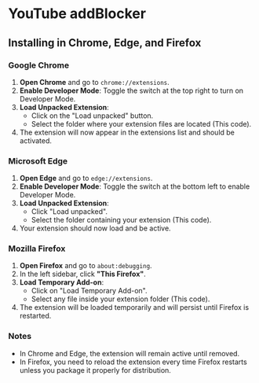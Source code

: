 # YouTube addBlocker

## Installing in Chrome, Edge, and Firefox

### Google Chrome

1. **Open Chrome** and go to `chrome://extensions`.
2. **Enable Developer Mode**: Toggle the switch at the top right to turn on Developer Mode.
3. **Load Unpacked Extension**:
   - Click on the "Load unpacked" button.
   - Select the folder where your extension files are located (This code).
4. The extension will now appear in the extensions list and should be activated.

### Microsoft Edge

1. **Open Edge** and go to `edge://extensions`.
2. **Enable Developer Mode**: Toggle the switch at the bottom left to enable Developer Mode.
3. **Load Unpacked Extension**:
   - Click "Load unpacked".
   - Select the folder containing your extension (This code).
4. Your extension should now load and be active.

### Mozilla Firefox

1. **Open Firefox** and go to `about:debugging`.
2. In the left sidebar, click **"This Firefox"**.
3. **Load Temporary Add-on**:
   - Click on "Load Temporary Add-on".
   - Select any file inside your extension folder (This code).
4. The extension will be loaded temporarily and will persist until Firefox is restarted.

### Notes
- In Chrome and Edge, the extension will remain active until removed.
- In Firefox, you need to reload the extension every time Firefox restarts unless you package it properly for distribution.
